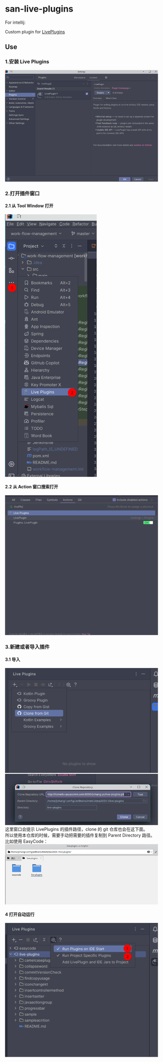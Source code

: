 # san-live-plugins
For intellij: 

Custom plugin for [LivePlugins](https://github.com/dkandalov/live-plugin)

## Use
### 1.安装 Live Plugins

 ![](./doc/Screenshot_01.png)

### 2.打开插件窗口

#### 2.1 从 Tool Window 打开
 ![](./doc/Screenshot_02.png)

#### 2.2 从 Action 窗口搜索打开
![](./doc/Screenshot_03.png)

### 3.新建或者导入插件
#### 3.1 导入
![](./doc/Screenshot_04.png)  
![](./doc/Screenshot_05.png)  
这里窗口会提示 LivePlugins 的插件路径，clone 的 git 仓库也会在这下面。  
所以使用本仓库的时候，需要手动把需要的插件复制到 Parent Directory 路径。  
比如使用 EasyCode：
![](./doc/Screenshot_06.png)

#### 4 打开自动运行
![](./doc/Screenshot_07.png)
